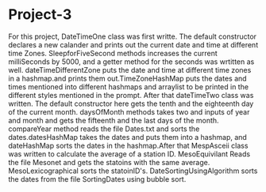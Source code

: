 # Project-3
For this project, DateTimeOne class was first writte. The default constructor declares a new calander and prints out the current date and time
at different time Zones. SleepforFiveSecond methods increases the current milliSeconds by 5000, and a getter method for the seconds was
wrtitten as well. dateTimeDifferentZone puts the date and time at different time zones in a hashmap.and prints them out.TimeZoneHashMap puts 
the dates and times mentioned into different hashmaps and arraylist to be printed in the different styles mentioned in the prompt. After that 
dateTimeTwo class was written. The default constructor here gets the tenth and the eighteenth day of the current month. daysOfMonth methods 
takes two and inputs of year and month and gets the fifteenth and the last days of the month. compareYear method reads the file Dates.txt and
sorts the dates.datesHashMap takes the dates and puts them into a hashmap, and dateHashMap sorts the dates in the hashmap.After that MespAsceii
class was written to calculate the average of a station ID. MesoEquivilant Reads the file Mesonet and gets the statoins with the same average.
MesoLexicographical sorts the statoinID's. DateSortingUsingAlgorithm sorts the dates from the file SortingDates using bubble sort.
